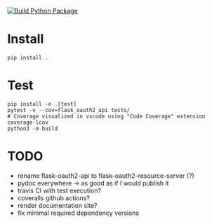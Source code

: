 [![Build Python Package](https://github.com/0x7d7b/flask-oauth2-api/actions/workflows/python-build.yml/badge.svg)](https://github.com/0x7d7b/flask-oauth2-api/actions/workflows/python-build.yml)

# Install

    pip install .

# Test

    pip install -e .[test]
    pytest -v --cov=flask_oauth2_api tests/
    # Coverage visualized in vscode using "Code Coverage" extension
    coverage-lcov
    python3 -m build

# TODO
- rename flask-oauth2-api to flask-oauth2-resource-server (?)
- pydoc everywhere -> as good as if I would publish it
- travis CI with test execution?
- coveralls github actions?
- render documentation site?
- fix minimal required dependency versions